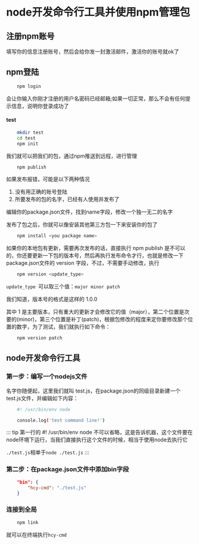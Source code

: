 # node开发命令行工具并使用npm管理包

## 注册npm账号

填写你的信息注册账号，然后会给你发一封激活邮件，激活你的账号就ok了

## npm登陆

```sh
    npm login
```

会让你输入你刚才注册的用户名密码已经邮箱;如果一切正常，那么不会有任何提示信息，说明你登录成功了

#### test

```sh
    mkdir test
    cd test
    npm init
```

我们就可以把我们的包，通过npm推送到远程，进行管理

```sh
    npm publish
```
如果发布报错，可能是以下两种情况
1. 没有用正确的账号登陆
2. 所要发布的包的名字，已经有人使用并发布了

编辑你的package.json文件，找到name字段，修改一个独一无二的名字

发布了包之后，你就可以像安装其他第三方包一下来安装你的包了

```sh
    npm install <you package name>
```

如果你的本地包有更新，需要再次发布的话，直接执行 npm publish 是不可以的，你还要更新一下包的版本号，然后再执行发布命令才行，也就是修改一下package.json文件的 version 字段，不过，不需要手动修改，执行

```sh
    npm version <update_type>
```

`update_type `可以取三个值：`major minor patch`

我们知道，版本号的格式是这样的 1.0.0

其中 1 是主要版本，只有重大的更新才会修改它的值（major），第二个位置是次要的(minor)，第三个位置是补丁(patch)，根据包修改的程度来定你要修改那个位置的数字，为了测试，我们就执行如下命令：

```sh
    npm version patch
```

## node开发命令行工具

### 第一步：编写一个nodejs文件

名字你随便起，这里我们就叫 test.js，在package.json的同级目录新建一个test.js文件，并编辑如下内容：

```sh
    #! /usr/bin/env node

    console.log('test command line!')
```
::: tip
第一行的 #! /usr/bin/env node 不可以省略，这是告诉机器，这个文件要在node环境下运行，当我们直接执行这个文件的时候，相当于使用node去执行它

`./test.js`相单于`node ./test.js`
:::

### 第二步：在package.json文件中添加bin字段

```json
    "bin": {
        "hcy-cmd": "./test.js"
    }
```
### 连接到全局

```sh
    npm link
```

就可以在终端执行`hcy-cmd`